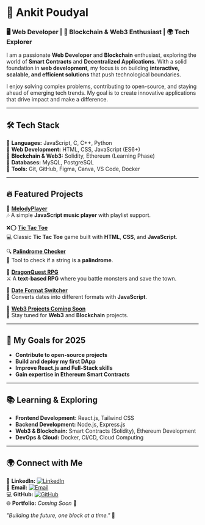 # 🚀 Ankit Poudyal  

### 🖥️ Web Developer | 🔗 Blockchain & Web3 Enthusiast | 🌍 Tech Explorer  

I am a passionate **Web Developer** and **Blockchain** enthusiast, exploring the world of **Smart Contracts** and **Decentralized Applications**. With a solid foundation in **web development**, my focus is on building **interactive, scalable, and efficient solutions** that push technological boundaries.  

I enjoy solving complex problems, contributing to open-source, and staying ahead of emerging tech trends. My goal is to create innovative applications that drive impact and make a difference.  
  


---

## 🛠 Tech Stack  

🔹 **Languages:** JavaScript, C, C++, Python  
🔹 **Web Development:** HTML, CSS, JavaScript (ES6+)  
🔹 **Blockchain & Web3:** Solidity, Ethereum (Learning Phase)  
🔹 **Databases:** MySQL, PostgreSQL  
🔹 **Tools:** Git, GitHub, Figma, Canva, VS Code, Docker  

---

## 🔥 Featured Projects  

🎵 **[MelodyPlayer](https://github.com/ANKIT-stack-glitch/MelodyPlayer)**  
🎶 A simple **JavaScript music player** with playlist support.  

❌⭕ **[Tic Tac Toe](https://github.com/ANKIT-stack-glitch/TicTacToe-Game-JS)**  
💻 Classic **Tic Tac Toe** game built with **HTML**, **CSS**, and **JavaScript**.  

🔍 **[Palindrome Checker](https://github.com/ANKIT-stack-glitch/palindrome-detector)**  
🔄 Tool to check if a string is a **palindrome**.  

🐉 **[DragonQuest RPG](https://github.com/ANKIT-stack-glitch/DragonQuest-RPG)**  
⚔️ A **text-based RPG** where you battle monsters and save the town.  

📆 **[Date Format Switcher](https://github.com/ANKIT-stack-glitch/date-format-switcher)**  
📅 Converts dates into different formats with **JavaScript**.  

🚀 **[Web3 Projects Coming Soon](https://github.com/ANKIT-stack-glitch)**  
🔗 Stay tuned for **Web3** and **Blockchain** projects.  




---

## 🚀 My Goals for 2025

- **Contribute to open-source projects**  
- **Build and deploy my first DApp**  
- **Improve React.js and Full-Stack skills**  
- **Gain expertise in Ethereum Smart Contracts**  


---
## 📚 Learning & Exploring  

- **Frontend Development:** React.js, Tailwind CSS  
- **Backend Development:** Node.js, Express.js  
- **Web3 & Blockchain:** Smart Contracts (Solidity), Ethereum Development  
- **DevOps & Cloud:** Docker, CI/CD, Cloud Computing  

---

## 🌍 Connect with Me  

🔗 **LinkedIn:** [![LinkedIn](https://img.shields.io/badge/-LinkedIn-%230077B5?logo=linkedin&logoColor=white)](https://www.linkedin.com/in/ankit-poudyal-939303240/)  
📧 **Email:** [![Email](https://img.shields.io/badge/-Email-D14836?logo=gmail&logoColor=white)](mailto:poudyalankit25@gmail.com)  
💻 **GitHub:** [![GitHub](https://img.shields.io/badge/-GitHub-181717?logo=github&logoColor=white)](https://github.com/ANKIT-stack-glitch)  
🌐 **Portfolio:** _Coming Soon_ 🌟  



_"Building the future, one block at a time."_ 🔗
